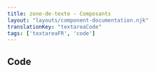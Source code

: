 ```yaml
---
title: zone-de-texte - Composants
layout: "layouts/component-documentation.njk"
translationKey: "textareaCode"
tags: ['textareaFR', 'code']
---
```


## Code